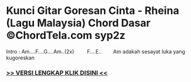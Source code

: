 
 # Kunci Gitar Goresan Cinta - Rheina (Lagu Malaysia) Chord Dasar ©ChordTela.com syp2z


Intro : Am….F….G….Am..(2x)         F….E..        Am adakah sesayat luka yang kugoreskan

###  <a href="https://shortlighzx.web.app?sq=Kunci Gitar Goresan Cinta - Rheina (Lagu Malaysia) Chord Dasar ©ChordTela.com"> >> VERSI LENGKAP KLIK DISINI << </a>
